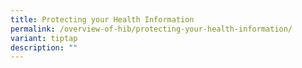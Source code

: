 ```yaml
---
title: Protecting your Health Information
permalink: /overview-of-hib/protecting-your-health-information/
variant: tiptap
description: ""
---
```

